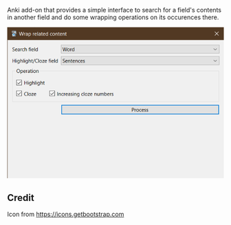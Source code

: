 Anki add-on that provides a simple interface to search for a field's contents in another field
and do some wrapping operations on its occurences there.

![The add-on's dialog](images/dialog.png)

## Credit

Icon from https://icons.getbootstrap.com
